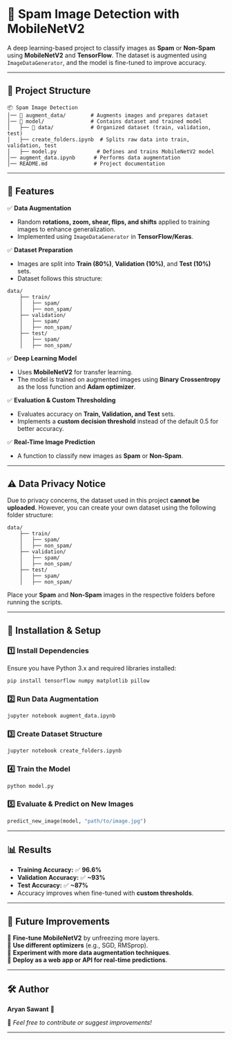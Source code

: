 # 📸 Spam Image Detection with MobileNetV2  

A deep learning-based project to classify images as **Spam** or **Non-Spam** using **MobileNetV2** and **TensorFlow**. The dataset is augmented using `ImageDataGenerator`, and the model is fine-tuned to improve accuracy.

---

## 📂 Project Structure  

```
📦 Spam Image Detection  
│── 📁 augment_data/        # Augments images and prepares dataset  
│── 📁 model/               # Contains dataset and trained model  
│   ├── 📁 data/            # Organized dataset (train, validation, test)  
│   ├── create_folders.ipynb  # Splits raw data into train, validation, test  
│   ├── model.py             # Defines and trains MobileNetV2 model  
│── augment_data.ipynb      # Performs data augmentation  
│── README.md               # Project documentation  
```

---

## 📌 Features  

✅ **Data Augmentation**  
- Random **rotations, zoom, shear, flips, and shifts** applied to training images to enhance generalization.  
- Implemented using `ImageDataGenerator` in **TensorFlow/Keras**.  

✅ **Dataset Preparation**  
- Images are split into **Train (80%)**, **Validation (10%)**, and **Test (10%)** sets.  
- Dataset follows this structure:  

```
data/
    ├── train/
    │   ├── spam/
    │   ├── non_spam/
    ├── validation/
    │   ├── spam/
    │   ├── non_spam/
    ├── test/
    │   ├── spam/
    │   ├── non_spam/
```

✅ **Deep Learning Model**  
- Uses **MobileNetV2** for transfer learning.  
- The model is trained on augmented images using **Binary Crossentropy** as the loss function and **Adam optimizer**.  

✅ **Evaluation & Custom Thresholding**  
- Evaluates accuracy on **Train, Validation, and Test** sets.  
- Implements a **custom decision threshold** instead of the default 0.5 for better accuracy.  

✅ **Real-Time Image Prediction**  
- A function to classify new images as **Spam** or **Non-Spam**.  

---

## ⚠️ Data Privacy Notice  

Due to privacy concerns, the dataset used in this project **cannot be uploaded**. However, you can create your own dataset using the following folder structure:  

```
data/
    ├── train/
    │   ├── spam/
    │   ├── non_spam/
    ├── validation/
    │   ├── spam/
    │   ├── non_spam/
    ├── test/
    │   ├── spam/
    │   ├── non_spam/
```

Place your **Spam** and **Non-Spam** images in the respective folders before running the scripts.

---

## 🔧 Installation & Setup  

### 1️⃣ Install Dependencies  
Ensure you have Python 3.x and required libraries installed:  

```sh
pip install tensorflow numpy matplotlib pillow
```

### 2️⃣ Run Data Augmentation  
```sh
jupyter notebook augment_data.ipynb
```

### 3️⃣ Create Dataset Structure  
```sh
jupyter notebook create_folders.ipynb
```

### 4️⃣ Train the Model  
```sh
python model.py
```

### 5️⃣ Evaluate & Predict on New Images  
```python
predict_new_image(model, "path/to/image.jpg")
```

---

## 📊 Results  

- **Training Accuracy:**  ✅ **96.6%**  
- **Validation Accuracy:** ✅ **~93%**  
- **Test Accuracy:** ✅ **~87%**  
- Accuracy improves when fine-tuned with **custom thresholds**.

---

## 📌 Future Improvements  

🔹 **Fine-tune MobileNetV2** by unfreezing more layers.  
🔹 **Use different optimizers** (e.g., SGD, RMSprop).  
🔹 **Experiment with more data augmentation techniques**.  
🔹 **Deploy as a web app or API for real-time predictions**.  

---

## 🛠 Author  

**Aryan Sawant** 🚀  

📩 *Feel free to contribute or suggest improvements!*  

---
